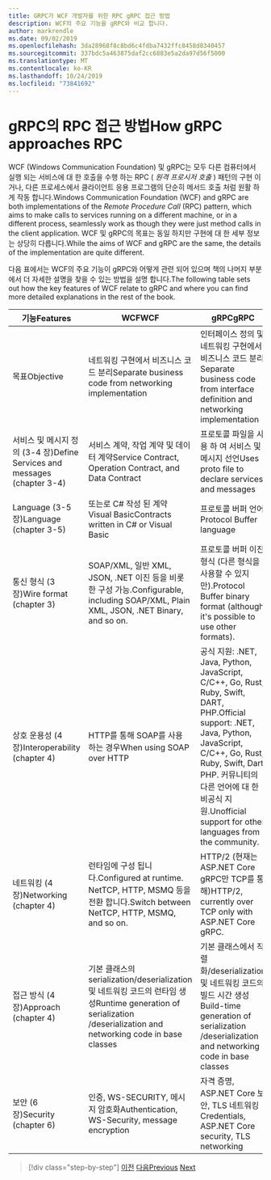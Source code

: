 ```yaml
---
title: GRPC가 WCF 개발자를 위한 RPC gRPC 접근 방법
description: WCF의 주요 기능을 gRPC와 비교 합니다.
author: markrendle
ms.date: 09/02/2019
ms.openlocfilehash: 3da28968f8c8bd6c4fdba7432ffc8458d8340457
ms.sourcegitcommit: 337bdc5a463875daf2cc6883e5a2da97d56f5000
ms.translationtype: MT
ms.contentlocale: ko-KR
ms.lasthandoff: 10/24/2019
ms.locfileid: "73841692"
---
```

# <a name="how-grpc-approaches-rpc"></a><span data-ttu-id="06d1f-103">gRPC의 RPC 접근 방법</span><span class="sxs-lookup"><span data-stu-id="06d1f-103">How gRPC approaches RPC</span></span>

<span data-ttu-id="06d1f-104">WCF (Windows Communication Foundation) 및 gRPC는 모두 다른 컴퓨터에서 실행 되는 서비스에 대 한 호출을 수행 하는 RPC ( *원격 프로시저 호출* ) 패턴의 구현 이거나, 다른 프로세스에서 클라이언트 응용 프로그램의 단순히 메서드 호출 처럼 원활 하 게 작동 합니다.</span><span class="sxs-lookup"><span data-stu-id="06d1f-104">Windows Communication Foundation (WCF) and gRPC are both implementations of the *Remote Procedure Call* (RPC) pattern, which aims to make calls to services running on a different machine, or in a different process, seamlessly work as though they were just method calls in the client application.</span></span> <span data-ttu-id="06d1f-105">WCF 및 gRPC의 목표는 동일 하지만 구현에 대 한 세부 정보는 상당히 다릅니다.</span><span class="sxs-lookup"><span data-stu-id="06d1f-105">While the aims of WCF and gRPC are the same, the details of the implementation are quite different.</span></span>

<span data-ttu-id="06d1f-106">다음 표에서는 WCF의 주요 기능이 gRPC와 어떻게 관련 되어 있으며 책의 나머지 부분에서 더 자세한 설명을 찾을 수 있는 방법을 설명 합니다.</span><span class="sxs-lookup"><span data-stu-id="06d1f-106">The following table sets out how the key features of WCF relate to gRPC and where you can find more detailed explanations in the rest of the book.</span></span>

| <span data-ttu-id="06d1f-107">기능</span><span class="sxs-lookup"><span data-stu-id="06d1f-107">Features</span></span> | <span data-ttu-id="06d1f-108">WCF</span><span class="sxs-lookup"><span data-stu-id="06d1f-108">WCF</span></span> | <span data-ttu-id="06d1f-109">gRPC</span><span class="sxs-lookup"><span data-stu-id="06d1f-109">gRPC</span></span> |
| -------- | --- | ---- |
| <span data-ttu-id="06d1f-110">목표</span><span class="sxs-lookup"><span data-stu-id="06d1f-110">Objective</span></span> | <span data-ttu-id="06d1f-111">네트워킹 구현에서 비즈니스 코드 분리</span><span class="sxs-lookup"><span data-stu-id="06d1f-111">Separate business code from networking implementation</span></span> | <span data-ttu-id="06d1f-112">인터페이스 정의 및 네트워킹 구현에서 비즈니스 코드 분리</span><span class="sxs-lookup"><span data-stu-id="06d1f-112">Separate business code from interface definition and networking implementation</span></span> |
| <span data-ttu-id="06d1f-113">서비스 및 메시지 정의 (3-4 장)</span><span class="sxs-lookup"><span data-stu-id="06d1f-113">Define Services and messages (chapter 3-4)</span></span>  | <span data-ttu-id="06d1f-114">서비스 계약, 작업 계약 및 데이터 계약</span><span class="sxs-lookup"><span data-stu-id="06d1f-114">Service Contract, Operation Contract, and Data Contract</span></span> | <span data-ttu-id="06d1f-115">프로토콜 파일을 사용 하 여 서비스 및 메시지 선언</span><span class="sxs-lookup"><span data-stu-id="06d1f-115">Uses proto file to declare services and messages</span></span> |
| <span data-ttu-id="06d1f-116">Language (3-5 장)</span><span class="sxs-lookup"><span data-stu-id="06d1f-116">Language (chapter 3-5)</span></span> | <span data-ttu-id="06d1f-117">또는로 C# 작성 된 계약 Visual Basic</span><span class="sxs-lookup"><span data-stu-id="06d1f-117">Contracts written in C# or Visual Basic</span></span> | <span data-ttu-id="06d1f-118">프로토콜 버퍼 언어</span><span class="sxs-lookup"><span data-stu-id="06d1f-118">Protocol Buffer language</span></span> |
| <span data-ttu-id="06d1f-119">통신 형식 (3 장)</span><span class="sxs-lookup"><span data-stu-id="06d1f-119">Wire format (chapter 3)</span></span> | <span data-ttu-id="06d1f-120">SOAP/XML, 일반 XML, JSON, .NET 이진 등을 비롯 한 구성 가능.</span><span class="sxs-lookup"><span data-stu-id="06d1f-120">Configurable, including SOAP/XML, Plain XML, JSON, .NET Binary, and so on.</span></span> | <span data-ttu-id="06d1f-121">프로토콜 버퍼 이진 형식 (다른 형식을 사용할 수 있지만).</span><span class="sxs-lookup"><span data-stu-id="06d1f-121">Protocol Buffer binary format (although it's possible to use other formats).</span></span>
| <span data-ttu-id="06d1f-122">상호 운용성 (4 장)</span><span class="sxs-lookup"><span data-stu-id="06d1f-122">Interoperability (chapter 4)</span></span> | <span data-ttu-id="06d1f-123">HTTP를 통해 SOAP를 사용 하는 경우</span><span class="sxs-lookup"><span data-stu-id="06d1f-123">When using SOAP over HTTP</span></span> | <span data-ttu-id="06d1f-124">공식 지원: .NET, Java, Python, JavaScript, C/C++, Go, Rust, Ruby, Swift, DART, PHP.</span><span class="sxs-lookup"><span data-stu-id="06d1f-124">Official support: .NET, Java, Python, JavaScript, C/C++, Go, Rust, Ruby, Swift, Dart, PHP.</span></span> <span data-ttu-id="06d1f-125">커뮤니티의 다른 언어에 대 한 비공식 지원.</span><span class="sxs-lookup"><span data-stu-id="06d1f-125">Unofficial support for other languages from the community.</span></span> |
| <span data-ttu-id="06d1f-126">네트워킹 (4 장)</span><span class="sxs-lookup"><span data-stu-id="06d1f-126">Networking (chapter 4)</span></span> | <span data-ttu-id="06d1f-127">런타임에 구성 됩니다.</span><span class="sxs-lookup"><span data-stu-id="06d1f-127">Configured at runtime.</span></span> <span data-ttu-id="06d1f-128">NetTCP, HTTP, MSMQ 등을 전환 합니다.</span><span class="sxs-lookup"><span data-stu-id="06d1f-128">Switch between NetTCP, HTTP, MSMQ, and so on.</span></span> | <span data-ttu-id="06d1f-129">HTTP/2 (현재는 ASP.NET Core gRPC만 TCP를 통해)</span><span class="sxs-lookup"><span data-stu-id="06d1f-129">HTTP/2, currently over TCP only with ASP.NET Core gRPC.</span></span> |
| <span data-ttu-id="06d1f-130">접근 방식 (4 장)</span><span class="sxs-lookup"><span data-stu-id="06d1f-130">Approach (chapter 4)</span></span> | <span data-ttu-id="06d1f-131">기본 클래스의 serialization/deserialization 및 네트워킹 코드의 런타임 생성</span><span class="sxs-lookup"><span data-stu-id="06d1f-131">Runtime generation of serialization /deserialization and networking code in base classes</span></span> | <span data-ttu-id="06d1f-132">기본 클래스에서 직렬화/deserialization 및 네트워킹 코드의 빌드 시간 생성</span><span class="sxs-lookup"><span data-stu-id="06d1f-132">Build-time generation of serialization /deserialization and networking code in base classes</span></span> |
| <span data-ttu-id="06d1f-133">보안 (6 장)</span><span class="sxs-lookup"><span data-stu-id="06d1f-133">Security (chapter 6)</span></span> | <span data-ttu-id="06d1f-134">인증, WS-SECURITY, 메시지 암호화</span><span class="sxs-lookup"><span data-stu-id="06d1f-134">Authentication, WS-Security, message encryption</span></span> | <span data-ttu-id="06d1f-135">자격 증명, ASP.NET Core 보안, TLS 네트워킹</span><span class="sxs-lookup"><span data-stu-id="06d1f-135">Credentials, ASP.NET Core security, TLS networking</span></span> |

>[!div class="step-by-step"]
><span data-ttu-id="06d1f-136">[이전](grpc-overview.md)
>[다음](interface-definition-language.md)</span><span class="sxs-lookup"><span data-stu-id="06d1f-136">[Previous](grpc-overview.md)
[Next](interface-definition-language.md)</span></span>
